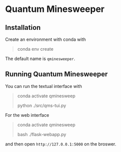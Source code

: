 # Quantum Minesweeper

## Installation
Create an environment with conda with
> conda env create

The default name is `qminesweeper`.

## Running Quantum Minesweeper
You can run the textual interface with

> conda activate qminesweep
> 
> python ./src/qms-tui.py

For the web interface
> conda activate qminesweep
>
> bash ./flask-webapp.py

and then open `http://127.0.0.1:5000` on the broswer.

